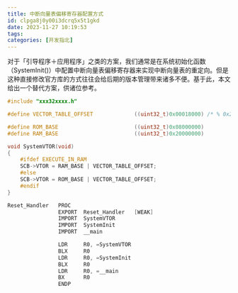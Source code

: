 ```yaml
---
title: 中断向量表偏移寄存器配置方式
id: clpga8j0y00i3dcrq5x5t1gkd
date: 2023-11-27 10:19:53
tags:
categories: [开发指北]
---
```


对于「引导程序＋应用程序」之类的方案，我们通常是在系统初始化函数（SystemInit()）中配置中断向量表偏移寄存器来实现中断向量表的重定向。但是这种直接修改官方库的方式往往会给后期的版本管理带来诸多不便。基于此，本文给出一个替代方案，供诸位参考。

```c vtor.c
#include "xxx32xxxx.h"

#define VECTOR_TABLE_OFFSET             ((uint32_t)0x00018000) /* % 0x200 == 0 */

#define ROM_BASE                        ((uint32_t)0x08000000)
#define RAM_BASE                        ((uint32_t)0x20000000)

void SystemVTOR(void)
{
    #ifdef EXECUTE_IN_RAM
    SCB->VTOR = RAM_BASE | VECTOR_TABLE_OFFSET;
    #else
    SCB->VTOR = ROM_BASE | VECTOR_TABLE_OFFSET;
    #endif
}
```

```s startup_xxx32xxxx.s
Reset_Handler   PROC
                EXPORT  Reset_Handler   [WEAK]
                IMPORT  SystemVTOR
                IMPORT  SystemInit
                IMPORT  __main

                LDR     R0, =SystemVTOR
                BLX     R0
                LDR     R0, =SystemInit
                BLX     R0
                LDR     R0, =__main
                BX      R0
                ENDP
```
